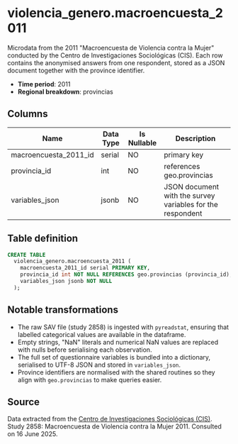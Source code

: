 # violencia_genero.macroencuesta_2011

Microdata from the 2011 "Macroencuesta de Violencia contra la Mujer" conducted by the Centro de Investigaciones Sociológicas (CIS). Each row contains the anonymised answers from one respondent, stored as a JSON document together with the province identifier.

- **Time period**: 2011
- **Regional breakdown**: provincias

## Columns

| Name | Data Type | Is Nullable | Description |
| --- | --- | --- | --- |
| macroencuesta_2011_id | serial | NO | primary key |
| provincia_id | int | NO | references geo.provincias |
| variables_json | jsonb | NO | JSON document with the survey variables for the respondent |

## Table definition

```sql
CREATE TABLE
  violencia_genero.macroencuesta_2011 (
    macroencuesta_2011_id serial PRIMARY KEY,
    provincia_id int NOT NULL REFERENCES geo.provincias (provincia_id),
    variables_json jsonb NOT NULL
  );
```

## Notable transformations

- The raw SAV file (study 2858) is ingested with `pyreadstat`, ensuring that labelled categorical values are available in the dataframe.
- Empty strings, "NaN" literals and numerical NaN values are replaced with nulls before serialising each observation.
- The full set of questionnaire variables is bundled into a dictionary, serialised to UTF-8 JSON and stored in `variables_json`.
- Province identifiers are normalised with the shared routines so they align with `geo.provincias` to make queries easier.

## Source
Data extracted from the <a href="https://www.cis.es/detalle-ficha-estudio?origen=estudio&idEstudio=12144" target="_blank">Centro de Investigaciones Sociológicas (CIS)</a>. Study 2858: Macroencuesta de Violencia contra la Mujer 2011.
Consulted on 16 June 2025.
